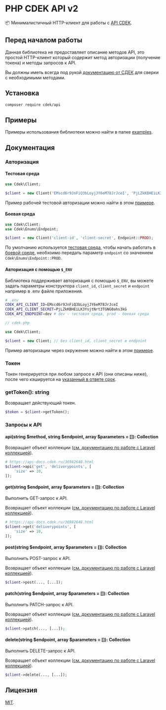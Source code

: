 # PHP CDEK API v2

📦 Минималистичный HTTP-клиент для работы с [API CDEK](https://api-docs.cdek.ru).

## Перед началом работы

Данная библиотека не предоставляет описание методов API, это простой HTTP-клиент который содержит метод авторизации (получение токена) и методы запросов к API.

Вы должны иметь всегда под рукой [документацию от СДЕК](https://api-docs.cdek.ru) для сверки с необходимыми методами.

## Установка


```bash
composer require cdek/api
```

## Примеры

Примеры использования библиотеки можно найти в папке [examples](examples).

## Документация

### Авторизация

#### Тестовая среда

```php
use Cdek\Client;

$client = new Client('EMscd6r9JnFiQ3bLoyjJY6eM78JrJceI', 'PjLZkKBHEiLK3YsjtNrt3TGNG0ahs3kG');
```

Пример рабочей тестовой авторизации можно найти в этом [примере](examples/auth.php).

#### Боевая среда

```php
use Cdek\Client;
use Cdek\Enums\Endpoint;

$client = new Client('client-id', 'client-secret', Endpoint::PROD);
```

По умолчанию используется [тестовая среда](https://api-docs.cdek.ru/29923918.html), чтобы начать работать в [боевой среде](https://api-docs.cdek.ru/29923918.html), необхоимо передать параметр `endpoint` со значением `Cdek\Enums\Endpoint::PROD`.

#### Авторизация с помощью `$_ENV`

Библиотека поддерживает авторизация с помощью `$_ENV`, вы можете задать параметры конструктора `client_id`, `client_secret` и `endpoint` например в .env файле приложения.

```bash
# .env
CDEK_API_CLIENT_ID=EMscd6r9JnFiQ3bLoyjJY6eM78JrJceI
CDEK_API_CLIENT_SECRET=PjLZkKBHEiLK3YsjtNrt3TGNG0ahs3kG
CDEK_API_ENDPOINT=dev # dev - тестовая среда, prod - боевая среда
```

```php
// cdek.php

use Cdek\Client;

$client = new Client; // без client_id, client_secret и endpoint
```

Пример авторизации через окружение можно найти в этом [примере](examples/auth-env.php).

### Токен

Токен генерируется при любом запросе к API (они описаны ниже), после чего кэшируется на [указанный в ответе срок](https://api-docs.cdek.ru/29923918.html).

### getToken(): string

Возвращает действующий токен.

```php
$token = $client->getToken();
```

### Запросы к API

#### api(string $method, string $endpoint, array $parameters = []): Collection

Возвращает объект коллекции ([см. документацию по работе с Laravel коллекцией](https://laravel.com/docs/10.x/collections)).

```php
# https://api-docs.cdek.ru/36982648.html
$client->api('get', 'deliverypoints', [
    'size' => 10,
]);
```

#### get(string $endpoint, array $parameters = []): Collection

Выполнить GET-запрос к API.

Возвращает объект коллекции ([см. документацию по работе с Laravel коллекцией](https://laravel.com/docs/10.x/collections)).

```php
# https://api-docs.cdek.ru/36982648.html
$client->get('deliverypoints', [
    'size' => 10,
]);
```

#### post(string $endpoint, array $parameters = []): Collection

Выполнить POST-запрос к API.

Возвращает объект коллекции ([см. документацию по работе с Laravel коллекцией](https://laravel.com/docs/10.x/collections)).

```php
$client->post(..., [...]);
```

#### patch(string $endpoint, array $parameters = []): Collection

Выполнить PATCH-запрос к API.

Возвращает объект коллекции ([см. документацию по работе с Laravel коллекцией](https://laravel.com/docs/10.x/collections)).

```php
$client->patch(..., [...]);
```

#### delete(string $endpoint, array $parameters = []): Collection

Выполнить DELETE-запрос к API.

Возвращает объект коллекции ([см. документацию по работе с Laravel коллекцией](https://laravel.com/docs/10.x/collections)).

```php
$client->delete(..., [...]);
```

##


## Лицензия

[MIT](https://opensource.org/licenses/MIT).